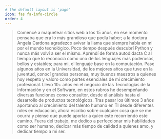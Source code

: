 ```yaml
---
# the default layout is 'page'
icon: fas fa-info-circle
order: 4
---
```


> Comencé a maquetear sitios web a los 15 años, en ese momento pensaba que era lo más grandioso que podía haber; a la doctora Angela Cardona agradezco avivar la llama que siempre había en mi por el mundo tecnológico. Poco tiempo después descubrí Python y nunca más volví a ser el mismo. Aprendí de forma autodidacta C al tiempo que lo reconocía como uno de los lenguajes más poderosos, bellos y estables; para mi, el lenguaje base en la computación. Pase algunos años en la Universidad, de los mejores años que tuve en la juventud, conocí grandes personas, muy buenos maestros a quienes hoy respeto y valoro como partes esenciales de mi crecimiento profesional. Llevo 10+ años en el negocio de las Tecnologías de la Información y en el Software, en estos rubros he desempeñando diversas funciones como consultor, desde el análisis hasta el desarrollo de productos tecnológicos. Tras pasar los últimos 3 años aportando al crecimiento del talento humano en TI desde diferentes roles en educación, ahora escribo sobre cualquier cosa que se me ocurra y piense que puede aportar a quien este recorriendo este camino. Fuera del trabajo, me dedico a perfeccionar mis habilidades como ser humano, dedicar más tiempo de calidad a quienes amo, y dedicar tiempo a mi ser.
